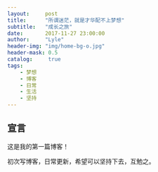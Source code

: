 ```yaml
---
layout:     post
title:      "所谓迷茫，就是才华配不上梦想"
subtitle:   "成长之旅"
date:       2017-11-27 23:00:00
author:     "Lyle"
header-img: "img/home-bg-o.jpg"
header-mask: 0.5
catalog:     true
tags:
    - 梦想
    - 博客
    - 日常
    - 生活
    - 坚持
---
```


## 宣言

这是我的第一篇博客！

初次写博客，日常更新，希望可以坚持下去，互勉之。
